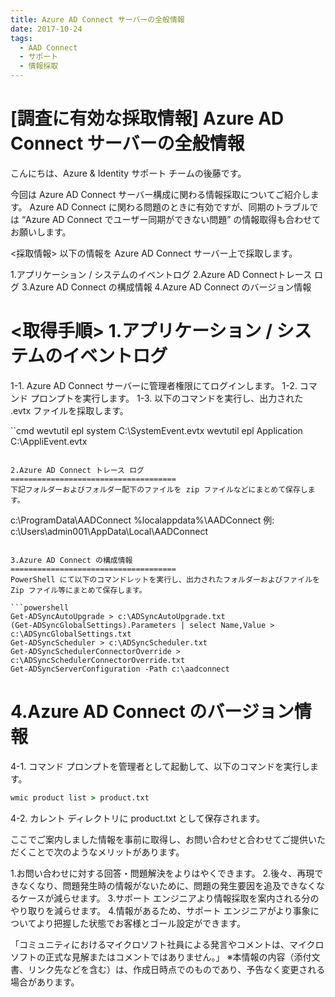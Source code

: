 ```yaml
---
title: Azure AD Connect サーバーの全般情報
date: 2017-10-24
tags:
  - AAD Connect
  - サポート
  - 情報採取
---
```


# [調査に有効な採取情報] Azure AD Connect サーバーの全般情報

こんにちは、Azure & Identity サポート チームの後藤です。
 
今回は Azure AD Connect サーバー構成に関わる情報採取についてご紹介します。
Azure AD Connect に関わる問題のときに有効ですが、同期のトラブルでは “Azure AD Connect でユーザー同期ができない問題” の情報取得も合わせてお願いします。
 
<採取情報>
以下の情報を Azure AD Connect サーバー上で採取します。
 
1.アプリケーション / システムのイベントログ
2.Azure AD Connectトレース ログ
3.Azure AD Connect の構成情報
4.Azure AD Connect のバージョン情報
 
<取得手順>
1.アプリケーション / システムのイベントログ
=================================
1-1. Azure AD Connect サーバーに管理者権限にてログインします。
1-2. コマンド プロンプトを実行します。
1-3. 以下のコマンドを実行し、出力された .evtx ファイルを採取します。

``cmd 
wevtutil epl system C:\SystemEvent.evtx
wevtutil epl Application C:\AppliEvent.evtx
```
 
2.Azure AD Connect トレース ログ
=====================================
下記フォルダーおよびフォルダー配下のファイルを zip ファイルなどにまとめて保存します。

```
c:\ProgramData\AADConnect
%localappdata%\AADConnect
例: c:\Users\admin001\AppData\Local\AADConnect
```
 
3.Azure AD Connect の構成情報
=====================================
PowerShell にて以下のコマンドレットを実行し、出力されたフォルダーおよびファイルを Zip ファイル等にまとめて保存します。

```powershell 
Get-ADSyncAutoUpgrade > c:\ADSyncAutoUpgrade.txt
(Get-ADSyncGlobalSettings).Parameters | select Name,Value > c:\ADSyncGlobalSettings.txt
Get-ADSyncScheduler > c:\ADSyncScheduler.txt
Get-ADSyncSchedulerConnectorOverride > c:\ADSyncSchedulerConnectorOverride.txt
Get-ADSyncServerConfiguration -Path c:\aadconnect
```
 
4.Azure AD Connect のバージョン情報
=====================================
4-1. コマンド プロンプトを管理者として起動して、以下のコマンドを実行します。

```cmd
wmic product list > product.txt
```

4-2. カレント ディレクトリに product.txt として保存されます。
 
ここでご案内しました情報を事前に取得し、お問い合わせと合わせてご提供いただくことで次のようなメリットがあります。
 
1.お問い合わせに対する回答・問題解決をよりはやくできます。
2.後々、再現できなくなり、問題発生時の情報がないために、問題の発生要因を追及できなくなるケースが減らせます。
3.サポート エンジニアより情報採取を案内される分のやり取りを減らせます。
4.情報があるため、サポート エンジニアがより事象についてより把握した状態でお客様とゴール設定ができます。
 
「コミュニティにおけるマイクロソフト社員による発言やコメントは、マイクロソフトの正式な見解またはコメントではありません。」
※本情報の内容（添付文書、リンク先などを含む）は、作成日時点でのものであり、予告なく変更される場合があります。